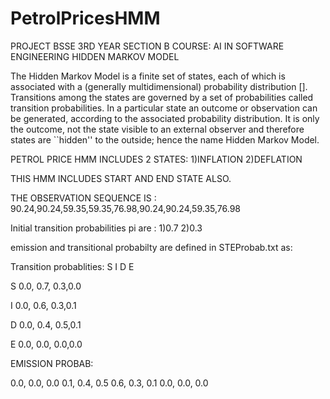 # PetrolPricesHMM
PROJECT BSSE 3RD YEAR SECTION B
COURSE: AI IN SOFTWARE ENGINEERING 
HIDDEN MARKOV MODEL 

The Hidden Markov Model is a finite set of states, each of which is associated with a (generally multidimensional) probability distribution []. Transitions among the states are governed by a set of probabilities called transition probabilities. In a particular state an outcome or observation can be generated, according to the associated probability distribution. It is only the outcome, not the state visible to an external observer and therefore states are ``hidden'' to the outside; hence the name Hidden Markov Model.


PETROL PRICE HMM INCLUDES 2 STATES:
1)INFLATION
2)DEFLATION


THIS HMM INCLUDES START AND END STATE ALSO.


THE OBSERVATION SEQUENCE IS :
90.24,90.24,59.35,59.35,76.98,90.24,90.24,59.35,76.98


Initial transition probabilities pi are :
1)0.7
2)0.3

emission and transitional probabilty are defined in STEProbab.txt as:

Transition probablities:
  S     I    D    E
  
S 0.0, 0.7, 0.3,0.0

I 0.0, 0.6, 0.3,0.1

D 0.0, 0.4, 0.5,0.1

E 0.0, 0.0, 0.0,0.0

EMISSION PROBAB:

0.0, 0.0, 0.0
0.1, 0.4, 0.5
0.6, 0.3, 0.1
0.0, 0.0, 0.0
